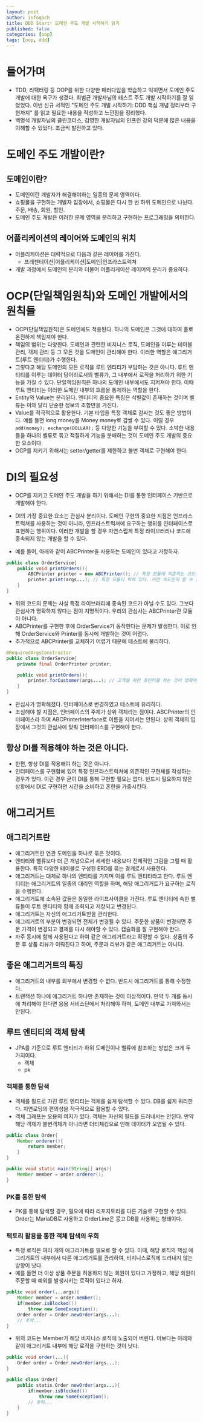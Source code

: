 ```yaml
---
layout: post
author: infoqoch
title: DDD Start! 도메인 주도 개발 시작하기 읽기
published: false
categories: [oop]
tags: [oop, ddd]
---
```


# 들어가며
- TDD, 리팩터링 등 OOP를 위한 다양한 패러다임을 학습하고 익히면서 도메인 주도 개발에 대한 욕구가 생겼다. 최범균 개발자님의 테스트 주도 개발 시작하기를 잘 읽었었다. 이번 신규 서적인 "도메인 주도 개발 시작하기: DDD 핵심 개념 정리부터 구현까지" 를 읽고 필요한 내용을 작성하고 느낀점을 정리했다.
- 백명석 개발자님의 클린코더스, 김영한 개발자님의 인프런 강의 덕분에 많은 내용을 이해할 수 있었다. 조금씩 발전하고 있다. 

# 도메인 주도 개발이란?
## 도메인이란?
- 도메인이란 개발자가 해결해야하는 일종의 문제 영역이다. 
- 쇼핑몰을 구현하는 개발자 입장에서, 쇼핑몰은 다시 한 번 하위 도메인으로 나뉜다. 주문, 배송, 회원, 할인. 
- 도메인 주도 개발은 이러한 문제 영역을 분리하고 구현하는 프로그래밍을 의미한다. 

## 어플리케이션의 레이어와 도메인의 위치
- 어플리케이션은 대략적으로 다음과 같은 레이어를 가진다.
    - 프레젠테이션|어플리케이션|도메인|인프라스트럭쳐
- 개발 과정에서 도메인의 분리와 더불어 어플리케이션 레이어의 분리가 중요하다.

# OCP(단일책임원칙)와 도메인 개발에서의 원칙들
- OCP(단일책임원칙)은 도메인에도 적용된다. 하나의 도메인은 그것에 대하여 홀로 온전하게 책임져야 한다. 
- 책임의 범위는 다양한다. 도메인과 관련한 비지니스 로직, 도메인을 이루는 테이블 관리, 객체 관리 등 그 모든 것을 도메인이 관리해야 한다. 이러한 역할은 애그리거트(루트 엔티티)가 수행한다. 
- 그렇다고 해당 도메인의 모든 로직을 루트 엔티티가 부담하는 것은 아니다. 루트 엔티티를 이루는 데이터 덩어리로서의 벨류가, 그 내부에서 로직을 처리하기 위한 기능을 가질 수 있다. 단일책임원칙은 하나의 도메인 내부에서도 지켜져야 한다. 이때 루트 엔티티는 이러한 도메인 내부의 흐름을 통제하는 역할을 한다. 
- Entity와 Value는 분리된다. 엔티티의 중요한 특징은 식별값이 존재하는 것이며 벨류는 이와 달리 단순한 정보의 조합만을 가진다. 
- Value를 적극적으로 활용한다. 기본 타입을 특정 객체로 감싸는 것도 좋은 방법이다. 예를 들면 long money를 Money money로 감쌀 수 있다. 이럴 경우 `add(money); exchange(DOLLAR);` 등 다양한 기능을 부여할 수 있다. 소박한 내용들을 하나의 벨류로 묶고 적절하게 기능을 분배하는 것이 도메인 주도 개발의 중요한 요소이다. 
- OCP를 지키기 위해서는 setter/getter를 제한하고 불변 객체로 구현해야 한다. 

# DI의 필요성
- OCP를 지키고 도메인 주도 개발을 하기 위해서는 DI를 통한 인터페이스 기반으로 개발해야 한다. 
- DI의 가장 중요한 요소는 관심사 분리이다. 도메인 구현의 중요한 지점은 인프라스트럭쳐를 사용하는 것이 아니라, 인프라스트럭쳐에 요구하는 행위를 인터페이스로 표현하는 행위이다. 이러한 개발을 할 경우 자연스럽게 특정 라이브러리나 코드에 종속되지 않는 개발을 할 수 있다. 

- 예를 들어, 아래와 같이 ABCPrinter을 사용하는 도메인이 있다고 가정하자. 

```java
public class OrderService{
    public void printOrders(){
        ABCPrinter printer = new ABCPrinter(); // 특정 모듈에 의존하는 코드가 작성된다.
        printer.print(args...); // 특정 모듈이 박혀 있다. 어떤 의도인지 알 수 없다. 
    }
}
```

- 위의 코드의 문제는 사실 특정 라이브러리에 종속된 코드가 아닐 수도 있다. 그보다 관심사가 명확하지 않다는 점이 치명적이다. 우리의 관심사는 ABCPrinter란 모듈이 아니다. 
- ABCPrinter를 구현한 후에 OrderService가 동작한다는 문제가 발생한다. 이로 인해 OrderService와 Printer를 동시에 개발하는 것이 어렵다. 
- 추가적으로 ABCPrinter를 교체하기 어렵기 때문에 테스트에 불리하다. 

```java
@RequiredArgsConstructor
public class OrderService{
    private final OrderPrinter printer;

    public void printOrders(){
        printer.forCustomer(args...); // 고객을 위한 프린터를 하는 것이 명확하게 드러난다.
    }
}
```

- 관심사가 명확해졌다. 인터페이스로 변경하였고 테스트에 유리하다.
- 조심해야 할 지점은, 인터페이스의 주체가 상위 객체라는 점이다. ABCPrinter의 인터페이스라 하여 ABCPrinterInterface로 이름을 지어서는 안된다. 상위 객체의 입장에서 그것의 관심사에 맞춰 인터페이스를 구현해야 한다. 

## 항상 DI를 적용해야 하는 것은 아니다.
- 한편, 항상 DI를 적용해야 하는 것은 아니다.
- 인터페이스를 구현함에 있어 특정 인프라스트럭쳐에 의존적인 구현체를 작성하는 경우가 있다. 이런 경우 굳이 DI를 통해 구현할 필요는 없다. 반드시 필요하지 않은 상황에서 DI로 구현하면 시간을 소비하고 혼란을 가중시킨다. 

# 애그리거트
## 애그리거트란
- 애그리거트란 연관 도메인을 하나로 묶은 것이다. 
- 엔티티와 밸류보다 더 큰 개념으로서 세세한 내용보다 전체적인 그림을 그릴 때 활용한다. 특히 다양한 테이블로 구성된 ERD를 묶는 경계로서 사용한다. 
- 애그리거트는 대체로 하나의 엔티티를 가지며 이를 루트 엔티티라고 한다. 루트 엔티티는 애그리거트의 일종의 대리인 역할을 하며, 해당 애그리거트가 요구하는 로직을 수행한다. 
- 애그리거트에 소속된 값들은 동일한 라이프사이클을 가진다. 루트 엔티티에 속한 밸류들이 루트 엔티티와 함께 조회되고 저장되고 변경된다. 
- 애그리거트는 자신의 애그리거트만을 관리한다. 
- 애그리거트의 부분이 변경되면 전체가 변경될 수 있다. 주문한 상품이 변경되면 주문 가격이 변경되고 결제를 다시 해야할 수 있다. 캡슐화를 잘 구현해야 한다. 
- 자주 동시에 함께 사용된다고 하여 같은 애그리거트라고 확정할 수 없다. 상품의 주문 후 상품 리뷰가 이뤄진다고 하여, 주문과 리뷰가 같은 애그리거트는 아니다.

## 좋은 애그리거트의 특징
- 애그리거트의 내부를 외부에서 변경할 수 없다. 반드시 애그리거트를 통해 수정한다. 
- 트랜잭션 하나에 애그리거트 하나만 존재하는 것이 이상적이다. 만약 두 개를 동시에 처리해야 한다면 응용 서비스단에서 처리해야 하며, 도메인 내부로 가져와서는 안된다. 

## 루트 엔티티의 객체 탐색
- JPA를 기준으로 루트 엔티티가 하위 도메인이나 벨류에 참조하는 방법은 크게 두 가지이다.
    - 객체
    - pk

### 객체를 통한 탐색 
- 객체를 필드로 가진 루트 엔티티는 객체를 쉽게 탐색할 수 있다. DB를 쉽게 쿼리한다. 지연로딩의 편의성을 적극적으로 활용할 수 있다. 
- 객체 그래프는 오용의 여지가 있다. 객체는 자신의 필드를 드러내서는 안된다. 만약 해당 객체가 불변객체가 아니라면 더티체킹으로 인해 데이터가 오염될 수 있다. 

```java
public class Order{
    Member orderer(){        
        return member;
    }
}

public void static main(String[] args){
    Member member = order.orderer();
}
```

### PK를 통한 탐색 
- PK를 통해 탐색할 경우, 필요에 따라 리포지토리를 다른 기술로 구현할 수 있다. Order는 MariaDB로 사용하고 OrderLine은 몽고 DB를 사용하는 형태이다. 

### 팩토리 활용을 통한 객체 탐색의 우회
- 특정 로직은 여러 개의 애그리거트를 필요로 할 수 있다. 이때, 해당 로직의 핵심 애그리거트의 내부에서 다른 애그리거트를 관리하여, 비지니스로직에 드러내지 않는 방향이 낫다. 
- 예를 들면 더 이상 상품 주문을 허용하지 않는 회원이 있다고 가정하고, 해당 회원이 주문할 때 예외를 발생시키는 로직이 있다고 하자.

```java
public void order(...args){
    Member member = order.member();
    if(member.isBlocked())
        throw new SomeException();
    Order order = Order.newOrder(args...);
    // 후략...
}
```

- 위의 코드는 Member가 해당 비지니스 로직에 노출되어 버린다. 이보다는 아래와 같이 애그리거트 내부에 해당 로직을 구현하는 것이 낫다.

```java
public void order(...){
    Order order = Order.newOrder(args...);
}

public class Order{
    public statis Order newOrder(args...){
        if(member.isBlocked())
            throw new SomeException();
        // 후략...
    }
}
```